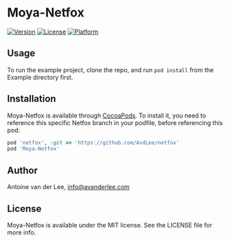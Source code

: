 # Moya-Netfox

[![Version](https://img.shields.io/cocoapods/v/Moya-Netfox.svg?style=flat)](http://cocoapods.org/pods/Moya-Netfox)
[![License](https://img.shields.io/cocoapods/l/Moya-Netfox.svg?style=flat)](http://cocoapods.org/pods/Moya-Netfox)
[![Platform](https://img.shields.io/cocoapods/p/Moya-Netfox.svg?style=flat)](http://cocoapods.org/pods/Moya-Netfox)

## Usage

To run the example project, clone the repo, and run `pod install` from the Example directory first.

## Installation

Moya-Netfox is available through [CocoaPods](http://cocoapods.org). To install
it, you need to reference this specific Netfox branch in your podfile, before referencing this pod:

```ruby
pod 'netfox', :git => 'https://github.com/AvdLee/netfox'
pod 'Moya-Netfox'
```

## Author

Antoine van der Lee, info@avanderlee.com

## License

Moya-Netfox is available under the MIT license. See the LICENSE file for more info.
